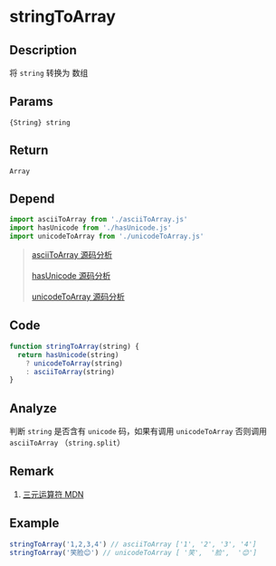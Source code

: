 # stringToArray 

## Description 
将 `string` 转换为 数组
## Params
`{String} string`
## Return
`Array`
## Depend
```js
import asciiToArray from './asciiToArray.js'
import hasUnicode from './hasUnicode.js'
import unicodeToArray from './unicodeToArray.js'
```
> [asciiToArray 源码分析](./asciiToArray.md)
> <br/>
> <br/>
> [hasUnicode 源码分析](./hasUnicode.md)
> <br/>
> <br/>
> [unicodeToArray 源码分析](./unicodeToArray.md)
>

## Code
```js
function stringToArray(string) {
  return hasUnicode(string)
    ? unicodeToArray(string)
    : asciiToArray(string)
}
```

## Analyze
判断 `string` 是否含有 `unicode` 码，如果有调用 `unicodeToArray` 否则调用 `asciiToArray` （`string.split`）
## Remark
1. [三元运算符 MDN](https://developer.mozilla.org/zh-CN/docs/Web/JavaScript/Reference/Operators/Conditional_Operator)
## Example
```js
stringToArray('1,2,3,4') // asciiToArray ['1', '2', '3', '4']
stringToArray('笑脸😊') // unicodeToArray [ '笑',  '脸',  '😊']
```
